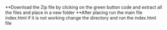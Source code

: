 **Download the Zip file by clicking on the green button code and extract all the files and place in a new folder
**After placing run the main file index.html if it is not working change the directory and run the index.html file
